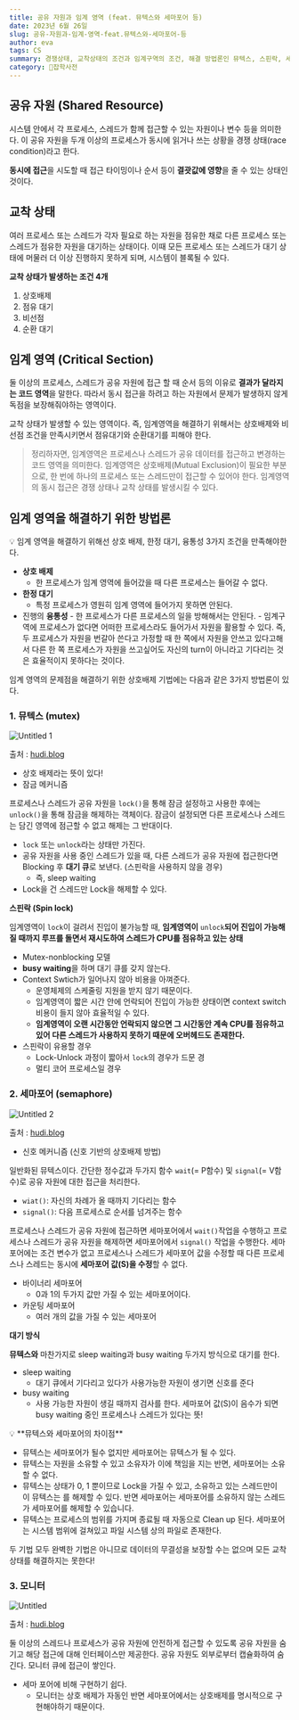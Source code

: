 ```yaml
---
title: 공유 자원과 임계 영역 (feat. 뮤텍스와 세마포어 등)
date: 2023년 6월 26일
slug: 공유-자원과-임계-영역-feat.뮤텍스와-세마포어-등
author: eva
tags: CS
summary: 경쟁상태, 교착상태의 조건과 임계구역의 조건, 해결 방법론인 뮤텍스, 스핀락, 세마포어, 모니터 등에 대해 톺아보자
category: 🙏잡학사전
---
```


## 공유 자원 (Shared Resource)

시스템 안에서 각 프로세스, 스레드가 함께 접근할 수 있는 자원이나 변수 등을 의미한다. 이 공유 자원을 두개 이상의 프로세스가 동시에 읽거나 쓰는 상황을 경쟁 상태(race condition)라고 한다.

**동시에 접근**을 시도할 때 접근 타이밍이나 순서 등이 **결괏값에 영향**을 줄 수 있는 상태인 것이다.

## 교착 상태

여러 프로세스 또는 스레드가 각자 필요로 하는 자원을 점유한 채로 다른 프로세스 또는 스레드가 점유한 자원을 대기하는 상태이다. 이때 모든 프로세스 또는 스레드가 대기 상태에 머물러 더 이상 진행하지 못하게 되며, 시스템이 블록될 수 있다.

**교착 상태가 발생하는 조건 4개**

1. 상호배제
2. 점유 대기
3. 비선점
4. 순환 대기

## 임계 영역 (Critical Section)

둘 이상의 프로세스, 스레드가 공유 자원에 접근 할 때 순서 등의 이유로 **결과가 달라지는 코드 영역**을 말한다. 따라서 동시 접근을 하려고 하는 자원에서 문제가 발생하지 않게 독점을 보장해줘야하는 영역이다.

교착 상태가 발생할 수 있는 영역이다. 즉, 임계영역을 해결하기 위해서는 상호배제와 비선점 조건을 만족시키면서 점유대기와 순환대기를 피해야 한다.

> 정리하자면, 임계영역은 프로세스나 스레드가 공유 데이터를 접근하고 변경하는 코드 영역을 의미한다. 임계영역은 상호배제(Mutual Exclusion)이 필요한 부분으로, 한 번에 하나의 프로세스 또는 스레드만이 접근할 수 있어야 한다. 임계영역의 동시 접근은 경쟁 상태나 교착 상태를 발생시킬 수 있다.

## 임계 영역을 해결하기 위한 방법론

<aside>
💡 임계 영역을 해결하기 위해선 상호 배제, 한정 대기, 융통성 3가지 조건을 만족해야한다.

- **상호 배제**
  - 한 프로세스가 임계 영역에 들어갔을 때 다른 프로세스는 들어갈 수 없다.
- **한정 대기**
  - 특정 프로세스가 영원히 임계 영역에 들어가지 못하면 안된다.
- 진행의 **융통성** - 한 프로세스가 다른 프로세스의 일을 방해해서는 안된다. - 임계구역에 프로세스가 없다면 어떠한 프로세스라도 들어가서 자원을 활용할 수 있다. 즉, 두 프로세스가 자원을 번갈아 쓴다고 가정할 때 한 쪽에서 자원을 안쓰고 있다고해서 다른 한 쪽 프로세스가 자원을 쓰고싶어도 자신의 turn이 아니라고 기다리는 것은 효율적이지 못하다는 것이다.
</aside>

임계 영역의 문제점을 해결하기 위한 상호배제 기법에는 다음과 같은 3가지 방법론이 있다.

### 1. 뮤텍스 (mutex)

![Untitled 1](https://github.com/shyjnnn/shyjnnn.dev/assets/81355590/5c7b0c64-f06a-4332-8389-21936f2d3627)

출처 : [hudi.blog](https://hudi.blog/race-condition-critical-section-mutual-exclusion/)

- 상호 배제라는 뜻이 있다!
- 잠금 메커니즘

프로세스나 스레드가 공유 자원을 `lock()`을 통해 잠금 설정하고 사용한 후에는 `unlock()`을 통해 잠금을 해제하는 객체이다. 잠금이 설정되면 다른 프로세스나 스레드는 담긴 영역에 점근할 수 없고 해제는 그 반대이다.

- `lock` 또는 `unlock`라는 상태만 가진다.
- 공유 자원을 사용 중인 스레드가 있을 때, 다른 스레드가 공유 자원에 접근한다면 Blocking 후 **대기 큐**로 보낸다. (스핀락을 사용하지 않을 경우)
  - 즉, sleep waiting
- Lock을 건 스레드만 Lock을 해제할 수 있다.

**스핀락 (Spin lock)**

임계영역이 `lock`이 걸려서 진입이 불가능할 때, **임계영역이** `unlock`**되어 진입이 가능해질 때까지 루프를 돌면서 재시도하여 스레드가 CPU를 점유하고 있는 상태**

- Mutex-nonblocking 모델
- **busy waiting**을 하며 대기 큐를 갖지 않는다.
- Context Swtich가 일어나지 않아 비용을 아껴준다.
  - 운영체제의 스케줄링 지원을 받지 않기 때문이다.
  - 임계영역이 짧은 시간 안에 언락되어 진입이 가능한 상태이면 context switch 비용이 들지 않아 효율적일 수 있다.
  - **임계영역이 오랜 시간동안 언락되지 않으면 그 시간동안 계속 CPU를 점유하고 있어 다른 스레드가 사용하지 못하기 때문에 오버헤드도 존재한다.**
- 스핀락이 유용할 경우
  - Lock-Unlock 과정이 짧아서 `lock`의 경우가 드문 경
  - 멀티 코어 프로세스일 경우

### 2. 세마포어 (semaphore)

![Untitled 2](https://github.com/shyjnnn/shyjnnn.dev/assets/81355590/293c58ab-9a24-4253-bea0-efc26454a465)

출처 : [hudi.blog](https://hudi.blog/race-condition-critical-section-mutual-exclusion/)

- 신호 메커니즘 (신호 기반의 상호배제 방법)

일반화된 뮤텍스이다. 간단한 정수값과 두가지 함수 `wait`(= P함수) 및 `signal`(= V함수)로 공유 자원에 대한 접근을 처리한다.

- `wiat()`: 자신의 차례가 올 때까지 기다리는 함수
- `signal()`: 다음 프로세스로 순서를 넘겨주는 함수

프로세스나 스레드가 공유 자원에 접근하면 세마포어에서 `wait()`작업을 수행하고 프로세스나 스레드가 공유 자원을 해제하면 세마포어에서 `signal()` 작업을 수행한다. 세마포어에는 조건 변수가 없고 프로세스나 스레드가 세마포어 값을 수정할 때 다른 프로세스나 스레드는 동시에 **세마포어 값(S)을 수정**할 수 없다.

- 바이너리 세마포어
  - 0과 1의 두가지 값만 가질 수 있는 세마포어이다.
- 카운팅 세마포어
  - 여러 개의 값을 가질 수 있는 세마포어

**대기 방식**

**뮤텍스와** 마찬가지로 sleep waiting과 busy waiting 두가지 방식으로 대기를 한다.

- sleep waiting
  - 대기 큐에서 기다리고 있다가 사용가능한 자원이 생기면 신호를 준다
- busy waiting
  - 사용 가능한 자원이 생길 때까지 검사를 한다. 세마포어 값(S)이 음수가 되면 busy waiting 중인 프로세스나 스레드가 있다는 뜻!

<aside>
💡 **뮤텍스와 세마포어의 차이점**

- 뮤텍스는 세마포어가 될수 없지만 세마포어는 뮤텍스가 될 수 있다.
- 뮤텍스는 자원을 소유할 수 있고 소유자가 이에 책임을 지는 반면, 세마포어는 소유할 수 없다.
- 뮤텍스는 상태가 0, 1 뿐이므로 Lock을 가질 수 있고, 소유하고 있는 스레드만이 이 뮤텍스는 를 해제할 수 있다. 반면 세마포어는 세마포어를 소유하지 않는 스레드가 세마포어를 해제할 수 있습니다.
- 뮤텍스는 프로세스의 범위를 가지며 종료될 때 자동으로 Clean up 된다. 세마포어는 시스템 범위에 걸쳐있고 파일 시스템 상의 파일로 존재한다.

두 기법 모두 완벽한 기법은 아니므로 데이터의 무결성을 보장할 수는 없으며 모든 교착상태를 해결하지는 못한다!

</aside>

### 3. 모니터

![Untitled](https://github.com/shyjnnn/shyjnnn.dev/assets/81355590/b0123fdf-9048-467d-bb7e-f6b96c43f363)

출처 : [hudi.blog](https://hudi.blog/race-condition-critical-section-mutual-exclusion/)

둘 이상의 스레드나 프로세스가 공유 자원에 안전하게 접근할 수 있도록 공유 자원을 숨기고 해당 접근에 대해 인터페이스만 제공한다. 공유 자원도 외부로부터 캡슐화하여 숨긴다. 모니터 큐에 접근이 쌓인다.

- 세마 포어에 비해 구현하기 쉽다.
  - 모니터는 상호 배제가 자동인 반면 세마포어에서는 상호배제를 명시적으로 구현해야하기 때문이다.
